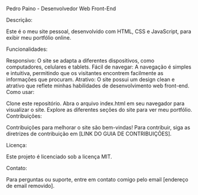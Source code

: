 Pedro Paino - Desenvolvedor Web Front-End

Descrição:

Este é o meu site pessoal, desenvolvido com HTML, CSS e JavaScript, para exibir meu portfólio online.

Funcionalidades:

Responsivo: O site se adapta a diferentes dispositivos, como computadores, celulares e tablets.
Fácil de navegar: A navegação é simples e intuitiva, permitindo que os visitantes encontrem facilmente as informações que procuram.
Atrativo: O site possui um design clean e atrativo que reflete minhas habilidades de desenvolvimento web front-end.
Como usar:

Clone este repositório.
Abra o arquivo index.html em seu navegador para visualizar o site.
Explore as diferentes seções do site para ver meu portfólio.
Contribuições:

Contribuições para melhorar o site são bem-vindas! Para contribuir, siga as diretrizes de contribuição em [LINK DO GUIA DE CONTRIBUIÇÕES].

Licença:

Este projeto é licenciado sob a licença MIT.

Contato:

Para perguntas ou suporte, entre em contato comigo pelo email [endereço de email removido].

